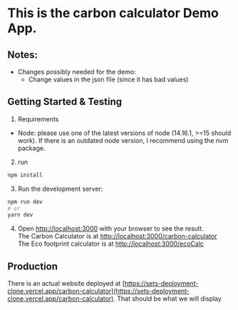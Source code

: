 # This is the carbon calculator Demo App.

## Notes:
- Changes possibly needed for the demo:
  - Change values in the json file (since it has bad values)
## Getting Started & Testing
1. Requirements
- Node: please use one of the latest versions of node (14.16.1, >=15 should work). If there is an outdated node version, I recommend using the nvm package.
2. run 
```bash
npm install
```
3. Run the development server:
```bash
npm run dev
# or
yarn dev
```

4. Open [http://localhost:3000](http://localhost:3000) with your browser to see the result.  
The Carbon Calculator is at [http://localhost:3000/carbon-calculator](http://localhost:3000/carbon-calculator)  
The Eco footprint calculator is at [http://localhost:3000/ecoCalc](http://localhost:3000/eco-calculator)

## Production
There is an actual website deployed at [https://sets-deployment-clone.vercel.app/carbon-calculator](https://sets-deployment-clone.vercel.app/carbon-calculator). That should be what we will display
